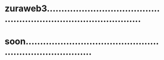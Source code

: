 # zuraweb3......................................................................................
# soon............................................................................
